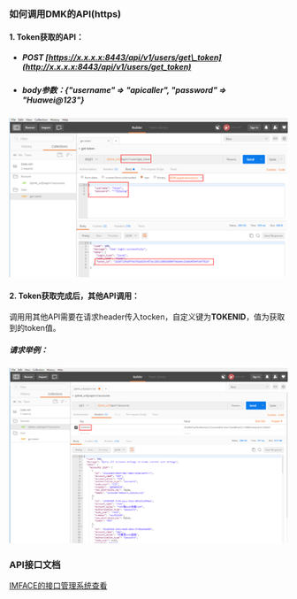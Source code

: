 ### 如何调用DMK的API\(https\)

#### 1. Token获取的API：

* ##### POST [https://x.x.x.x:8443/api/v1/users/get\_token](http://x.x.x.x:8443/api/v1/users/get_token)
* ##### body参数：{"username" =&gt; "apicaller", "password" =&gt; "Huawei@123"}

![](/assets/get_token.png)

#### 2. Token获取完成后，其他API调用：

调用用其他API需要在请求header传入tocken，自定义键为**TOKENID**，值为获取到的token值。

##### 请求举例：

![](/assets/token_id.png)

### API接口文档

[IMFACE的接口管理系统查看](http://intetool-imface.huawei.com/#!/products/adefb0a3-d15f-49b7-922d-fe3ab32aea22?solution_id=4a8dd01c-0af4-4395-a8c5-aa7a69e23493&serviceFlag=false)

